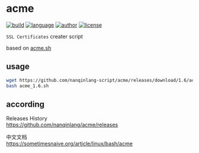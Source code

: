 # acme
[![build](https://github.com/nanqinlang/SVG/blob/master/build%20passing.svg)](https://github.com/nanqinlang-script/acme)
[![language](https://github.com/nanqinlang/SVG/blob/master/language-shell-blue.svg)](https://github.com/nanqinlang-script/acme)
[![author](https://github.com/nanqinlang/SVG/blob/master/author-nanqinlang-lightgrey.svg)](https://github.com/nanqinlang-script/acme)
[![license](https://github.com/nanqinlang/SVG/blob/master/license-GPLv3-orange.svg)](https://github.com/nanqinlang-script/acme)

`SSL Certificates` creater script

based on [acme.sh](https://github.com/Neilpang/acme.sh)

## usage
```bash
wget https://github.com/nanqinlang-script/acme/releases/download/1.6/acme_1.6.sh
bash acme_1.6.sh
```

## according
Releases History  
https://github.com/nanqinlang/acme/releases

中文文档  
https://sometimesnaive.org/article/linux/bash/acme
